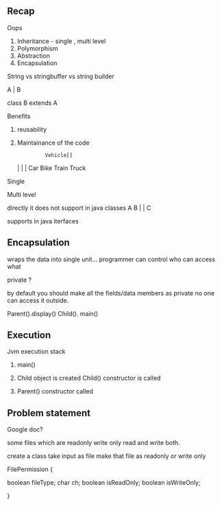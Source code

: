 ## Recap 

Oops 
1. Inheritance - single , multi level
2. Polymorphism 
3. Abstraction 
4. Encapsulation

String vs stringbuffer vs string builder



A
|
B

class B extends A 



Benefits 
1. reusability 
2. Maintainance of the code 



                Vehicle[] 
    |         |                 |
Car             Bike            Train           Truck






Single 

Multi level 


directly it does not support in java classes
            A                   B
                |           |
                        C

supports in java iterfaces 


## Encapsulation

wraps the data into single unit...
programmer can control who can access what


private ? 

by default you should make all the fields/data members as private 
no one can access it outside. 

Parent().display()
Child().
main()



## Execution 

Jvm execution 
stack 
1. main()



2. Child object is created 
Child() constructor is called


3. Parent() constructor called


## Problem statement 



Google doc? 

some files which are readonly 
write only 
read and write both. 


create a class 
take input as file 
make that file as readonly or write only 

FilePermission {

  boolean fileType;
  char ch;
 boolean isReadOnly;
boolean isWriteOnly;




}










